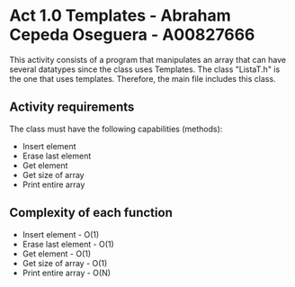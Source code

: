 # Act 1.0 Templates - Abraham Cepeda Oseguera - A00827666
This activity consists of a program that manipulates an array that   can have several datatypes since the class uses Templates.
The class "ListaT.h" is the one that uses templates. Therefore, the main file includes this class.

## Activity requirements
The class must have the following capabilities (methods):
* Insert element 
* Erase last element
* Get element
* Get size of array
* Print entire array

## Complexity of each function
* Insert element       - O(1)
* Erase last element   - O(1)
* Get element          - O(1)
* Get size of array    - O(1)
* Print entire array   - O(N)